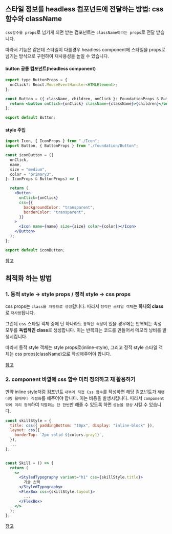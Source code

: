 
## 스타일 정보를 headless 컴포넌트에 전달하는 방법: css함수와 className

`css함수를 props`로 넘기게 되면 받는 컴포넌트는 `className이라는 props`로 전달 받습니다.

따라서 기능은 같은데 스타일이 다를경우 headless component에 스타일을 props로 넘기는 방식으로 구현하여 재사용성을 높일 수 있습니다.



#### button 공통 컴포넌트(headless component)
```jsx
export type ButtonProps = {
  onClick?: React.MouseEventHandler<HTMLElement>;
};

const Button = ({ className, children, onClick }: FoundationProps & ButtonProps) => {
  return <button onClick={onClick} className={className}>{children}</button>;
};

export default Button;
```

#### style 주입
```jsx
import Icon, { IconProps } from "./Icon";
import Button, { ButtonProps } from "./foundation/Button";

const iconButton = ({
  onClick,
  name,
  size = "medium",
  color = "primary3",
}: IconProps & ButtonProps) => {

  return (
    <Button
      onClick={onClick}
      css={{
        backgroundColor: "transparent",
        borderColor: "transparent",
      }}
    >
      <Icon name={name} size={size} color={color}></Icon>
    </Button>
  );
};

export default iconButton;
```

[참고](https://emotion.sh/docs/best-practices#method-2-share-styles-via-component-reuse)

## 최적화 하는 방법

### 1. 동적 style -> style props / 정적 style -> css props

css props는 `class를 자동으로 생성`합니다. 따라서 `정적인 스타일 객체`는 **하나의 class**로 `재사용`됩니다. 

그런데 css 스타일 객체 중에 단 하나라도 `동적인 속성`이 있을 경우에는 반복되는 속성 모두를 **독립적인 class**로 생성합니다. 이는 반복되는 코드를 만들어서 메모리 낭비를 발생시킵니다.

따라서 동적 style 객체는 style props로(inline-style), 그리고 정적 style 스타일 객체는 css props(className)으로 작성해주어야 합니다.

[참고](https://emotion.sh/docs/best-practices#use-the-style-prop-for-dynamic-styles)

### 2. component 바깥에 css 함수 미리 정의하고 재 활용하기
만약 inline style처럼 컴포넌트 `내부에 직접 Css 함수`를 작성하면 해당 컴포넌트가 `재랜더링 될때마다 직렬화`를 해주어야 합니다. 이는 비용을 발생시킵니다. 따라서 `component 밖에 미리 정의`하여 `직렬화는 단 한번`만 해줄 수 있도록 하면 `성능을 향상` 시킬 수 있습니다.

```jsx
const skillStyle = {
  title: css({ paddingBottom: "10px", display: "inline-block" }),
  layout: css({
    borderTop: `2px solid ${colors.gray1}`,
  }),
  ...
};


const Skill = () => {
  return (
    <>
      <StyledTypography variant="h1" css={skillStyle.title}>
        기술 스택
      </StyledTypography>
      <FlexBox css={skillStyle.layout}>
        ...
      </FlexBox>
    </>
  );
};
```

[참고](https://emotion.sh/docs/best-practices#consider-defining-styles-outside-your-components)